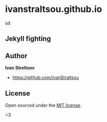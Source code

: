 ivanstraltsou.github.io
=======================
sd
## Jekyll fighting

## Author

**Ivan Streltsov**
- <https://github.com/ivanStraltsou>

## License

Open sourced under the [MIT license](LICENSE.md).

<3
